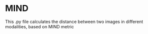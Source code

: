 # MIND

This .py file calculates the distance between two images in different modalities, based on MIND metric
